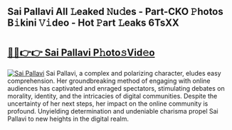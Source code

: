 ## Sai Pallavi All 𝙻eaked 𝙽u𝚍es - Part-CKO 𝙿hotos B𝚒kini 𝚅𝚒deo - Hot 𝙿art 𝙻eaks 6TsXX

# <h2><a href="http://ld35eq1.urlbe.top/?page=Sai+Pallavi">🔗🔗👉👉 Sai Pallavi P𝚑oto𝚜Vid𝚎o</a></h2>

[![Sai Pallavi](https://i.imgur.com/eBuTRDB.gif)](http://ld35eq1.urlbe.top/?page=Sai+Pallavi)
Sai Pallavi, a complex and polarizing character, eludes easy comprehension. Her groundbreaking method of engaging with online audiences has captivated and enraged spectators, stimulating debates on morality, identity, and the intricacies of digital communities. Despite the uncertainty of her next steps, her impact on the online community is profound. Unyielding determination and undeniable charisma propel Sai Pallavi to new heights in the digital realm.
